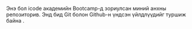 Энэ бол icode академийн Bootcamp-д зориулсан миний анхны репозиторив.
Энд бид Git болон Github-н үндсэн үйлдлүүдийг туршиж байна .
	

